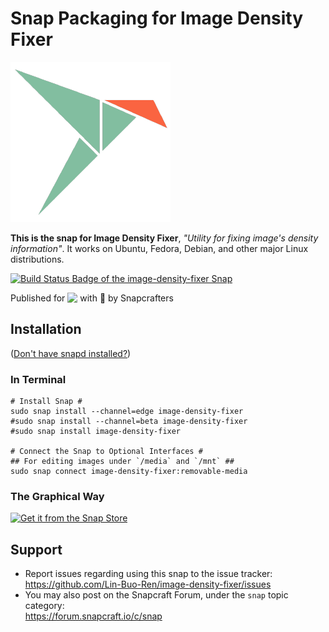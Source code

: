 # Snap Packaging for Image Density Fixer
<!--
	Use the Staticaly service for easy access to in-repo pictures:
	https://www.staticaly.com/
-->
![(Placeholder) Icon of Image Density Fixer](gui/placeholder-logo.png "(Placeholder) Icon of Image Density Fixer")

**This is the snap for Image Density Fixer**, *"Utility for fixing image's density information"*. It works on Ubuntu, Fedora, Debian, and other major Linux distributions.

[![Build Status Badge of the `image-density-fixer` Snap](https://build.snapcraft.io/badge/Lin-Buo-Ren/image-density-fixer.svg "Build Status of the `image-density-fixer` snap")](https://build.snapcraft.io/user/Lin-Buo-Ren/image-density-fixer)

<!-- Uncomment and modify this when you have a screenshot
![Screenshot of the Snapped Application](local/screenshots/screenshot.png "Screenshot of the Snapped Application")
-->

Published for <img src="http://anything.codes/slack-emoji-for-techies/emoji/tux.png" align="top" width="24" /> with 💝 by Snapcrafters

## Installation
([Don't have snapd installed?](https://snapcraft.io/docs/core/install))

### In Terminal
    # Install Snap #
    sudo snap install --channel=edge image-density-fixer
    #sudo snap install --channel=beta image-density-fixer
    #sudo snap install image-density-fixer

    # Connect the Snap to Optional Interfaces #
    ## For editing images under `/media` and `/mnt` ##
    sudo snap connect image-density-fixer:removable-media

### The Graphical Way
[![Get it from the Snap Store](https://snapcraft.io/static/images/badges/en/snap-store-black.svg)](https://snapcraft.io/image-density-fixer)

<!-- Uncomment when you have test results
## What is Working
* [A list of functionallities that are verified working]

## What is NOT Working...yet 
Check out the [issue tracker](https://github.com/Lin-Buo-Ren/image-density-fixer/issues) for known issues.
-->

## Support
* Report issues regarding using this snap to the issue tracker:  
  <https://github.com/Lin-Buo-Ren/image-density-fixer/issues>
* You may also post on the Snapcraft Forum, under the `snap` topic category:  
  <https://forum.snapcraft.io/c/snap>
